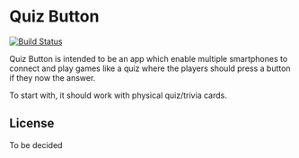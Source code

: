 Quiz Button
===========

[![Build Status](https://travis-ci.org/jhnesk/quizbutton_android.svg?branch=master)](https://travis-ci.org/jhnesk/quizbutton_android)

Quiz Button is intended to be an app which enable multiple smartphones
to connect and play games like a quiz where the players should press a
button if they now the answer.

To start with, it should work with physical quiz/trivia cards.

License
-------

To be decided
